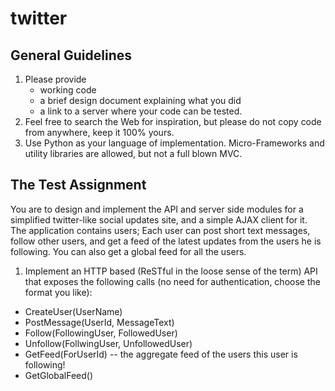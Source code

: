 twitter
=======

General Guidelines
------------------

1. Please provide
    * working code
    * a brief design document explaining what you did
    * a link to a server where your code can be tested.
2. Feel free to search the Web for inspiration, but please do not copy code from anywhere,
   keep it 100% yours.
3. Use Python as your language of implementation. Micro-Frameworks and utility libraries are
   allowed, but not a full blown MVC.


The Test Assignment
-------------------

You are to design and implement the API and server side modules for a simplified twitter-like
social updates site, and a simple AJAX client for it. The application contains users; Each user
can post short text messages, follow other users, and get a feed of the latest updates from the
users he is following. You can also get a global feed for all the users.

1. Implement an HTTP based (ReSTful in the loose sense of the term) API that exposes the
following calls (no need for authentication, choose the format you like):

* CreateUser(UserName)
* PostMessage(UserId, MessageText)
* Follow(FollowingUser, FollowedUser)
* Unfollow(FollwingUser, UnfollowedUser)
* GetFeed(ForUserId) -- the aggregate feed of the users this user is following!
* GetGlobalFeed()

